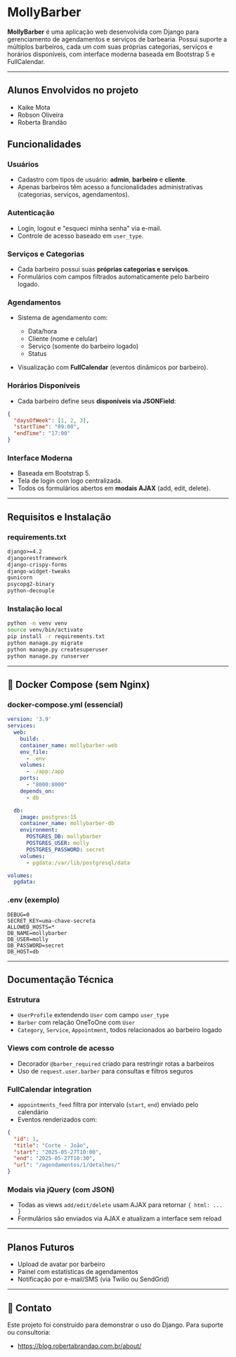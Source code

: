 # MollyBarber

**MollyBarber** é uma aplicação web desenvolvida com Django para gerenciamento de agendamentos e serviços de barbearia. Possui suporte a múltiplos barbeiros, cada um com suas próprias categorias, serviços e horários disponíveis, com interface moderna baseada em Bootstrap 5 e FullCalendar.

---

## Alunos Envolvidos no projeto

- Kaike Mota
- Robson Oliveira
- Roberta Brandão

##  Funcionalidades

### Usuários

* Cadastro com tipos de usuário: **admin**, **barbeiro** e **cliente**.
* Apenas barbeiros têm acesso a funcionalidades administrativas (categorias, serviços, agendamentos).

### Autenticação

* Login, logout e "esqueci minha senha" via e-mail.
* Controle de acesso baseado em `user_type`.

### Serviços e Categorias

* Cada barbeiro possui suas **próprias categorias e serviços**.
* Formulários com campos filtrados automaticamente pelo barbeiro logado.

### Agendamentos

* Sistema de agendamento com:

  * Data/hora
  * Cliente (nome e celular)
  * Serviço (somente do barbeiro logado)
  * Status
* Visualização com **FullCalendar** (eventos dinâmicos por barbeiro).

### Horários Disponíveis

* Cada barbeiro define seus **disponíveis via JSONField**:

```json
{
  "daysOfWeek": [1, 2, 3],
  "startTime": "09:00",
  "endTime": "17:00"
}
```

### Interface Moderna

* Baseada em Bootstrap 5.
* Tela de login com logo centralizada.
* Todos os formulários abertos em **modais AJAX** (add, edit, delete).

---

##  Requisitos e Instalação

### requirements.txt

```txt
django>=4.2
djangorestframework
django-crispy-forms
django-widget-tweaks
gunicorn
psycopg2-binary
python-decouple
```

### Instalação local

```bash
python -m venv venv
source venv/bin/activate
pip install -r requirements.txt
python manage.py migrate
python manage.py createsuperuser
python manage.py runserver
```

---

## 🛁 Docker Compose (sem Nginx)

### docker-compose.yml (essencial)

```yaml
version: '3.9'
services:
  web:
    build: .
    container_name: mollybarber-web
    env_file:
      - .env
    volumes:
      - ./app:/app
    ports:
      - "8000:8000"
    depends_on:
      - db

  db:
    image: postgres:15
    container_name: mollybarber-db
    environment:
      POSTGRES_DB: mollybarber
      POSTGRES_USER: molly
      POSTGRES_PASSWORD: secret
    volumes:
      - pgdata:/var/lib/postgresql/data

volumes:
  pgdata:
```

### .env (exemplo)

```env
DEBUG=0
SECRET_KEY=uma-chave-secreta
ALLOWED_HOSTS=*
DB_NAME=mollybarber
DB_USER=molly
DB_PASSWORD=secret
DB_HOST=db
```

---

##  Documentação Técnica

### Estrutura

* `UserProfile` extendendo `User` com campo `user_type`
* `Barber` com relação OneToOne com `User`
* `Category`, `Service`, `Appointment`, todos relacionados ao barbeiro logado

### Views com controle de acesso

* Decorador `@barber_required` criado para restringir rotas a barbeiros
* Uso de `request.user.barber` para consultas e filtros seguros

### FullCalendar integration

* `appointments_feed` filtra por intervalo (`start`, `end`) enviado pelo calendário
* Eventos renderizados com:

```json
{
  "id": 1,
  "title": "Corte - João",
  "start": "2025-05-27T10:00",
  "end": "2025-05-27T10:30",
  "url": "/agendamentos/1/detalhes/"
}
```

### Modais via jQuery (com JSON)

* Todas as views `add/edit/delete` usam AJAX para retornar `{ html: ... }`
* Formulários são enviados via AJAX e atualizam a interface sem reload

---

## Planos Futuros

* Upload de avatar por barbeiro
* Painel com estatísticas de agendamentos
* Notificação por e-mail/SMS (via Twilio ou SendGrid)

---

## 💌 Contato

Este projeto foi construído para demonstrar o uso do Django. Para suporte ou consultoria:

* https://blog.robertabrandao.com.br/about/
